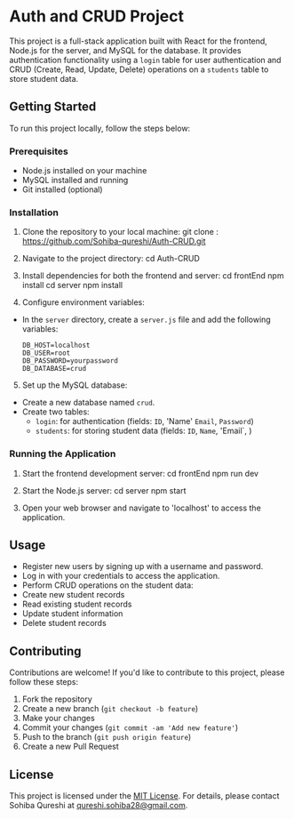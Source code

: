 # Auth and CRUD Project

This project is a full-stack application built with React for the frontend, Node.js for the server, and MySQL for the database. It provides authentication functionality using a `login` table for user authentication and CRUD (Create, Read, Update, Delete) operations on a `students` table to store student data.

## Getting Started

To run this project locally, follow the steps below:

### Prerequisites

- Node.js installed on your machine
- MySQL installed and running
- Git installed (optional)

### Installation

1. Clone the repository to your local machine:
git clone : https://github.com/Sohiba-qureshi/Auth-CRUD.git

2. Navigate to the project directory:
cd Auth-CRUD

3. Install dependencies for both the frontend and server:
cd frontEnd
npm install
cd server
npm install

4. Configure environment variables:
- In the `server` directory, create a `server.js` file and add the following variables:
  ```
  DB_HOST=localhost
  DB_USER=root
  DB_PASSWORD=yourpassword
  DB_DATABASE=crud
  
5. Set up the MySQL database:
- Create a new database named `crud`.
- Create two tables:
  - `login`: for authentication (fields: `ID`, 'Name' `Email`, `Password`)
  - `students`: for storing student data (fields: `ID`, `Name`, 'Email`, )

### Running the Application

1. Start the frontend development server:
   cd frontEnd
   npm run dev

2. Start the Node.js server:
   cd server
   npm start

   
3. Open your web browser and navigate to 'localhost' to access the application.

## Usage

- Register new users by signing up with a username and password.
- Log in with your credentials to access the application.
- Perform CRUD operations on the student data:
- Create new student records
- Read existing student records
- Update student information
- Delete student records

## Contributing

Contributions are welcome! If you'd like to contribute to this project, please follow these steps:

1. Fork the repository
2. Create a new branch (`git checkout -b feature`)
3. Make your changes
4. Commit your changes (`git commit -am 'Add new feature'`)
5. Push to the branch (`git push origin feature`)
6. Create a new Pull Request

## License

This project is licensed under the [MIT License](LICENSE). For details, please contact Sohiba Qureshi at qureshi.sohiba28@gmail.com.






